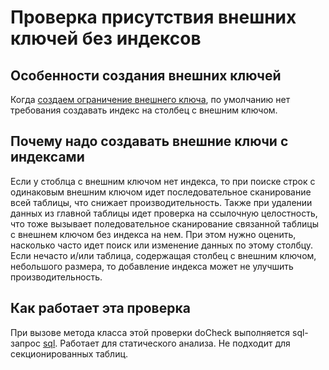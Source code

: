 # Проверка присутствия внешних ключей без индексов

## Особенности создания внешних ключей 
Когда [создаем ограничение внешнего ключа](https://postgrespro.ru/docs/postgresql/17/ddl-constraints#DDL-CONSTRAINTS-FK), по умолчанию нет требования создавать индекс на столбец с внешним ключом.

## Почему надо создавать внешние ключи с индексами
Если у стоблца с внешним ключом нет индекса, то при поиске строк с одинаковым внешним ключом идет последовательное сканирование всей таблицы, что снижает производительность.
Также при удалении данных из главной таблицы идет проверка на ссылочную целостность, что тоже вызывает поледовательное сканирование связанной таблицы с внешнем ключом без индекса на нем.
При этом нужно оценить, насколько часто идет поиск или изменение данных по этому столбцу. Если нечасто и/или таблица, содержащая столбец с внешним ключом, небольшого размера, то добавление индекса может не улучшить производительность.

## Как работает эта проверка
При вызове метода класса этой проверки doCheck выполняется sql-запрос [sql](https://github.com/mfvanek/pg-index-health-sql/blob/master/sql/foreign_keys_without_index.sql).
Работает для статического анализа.
Не подходит для секционированных таблиц.
